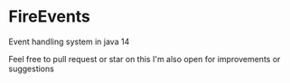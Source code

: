 # FireEvents
Event handling system in java 14

Feel free to pull request or star on this
I'm also open for improvements or suggestions
